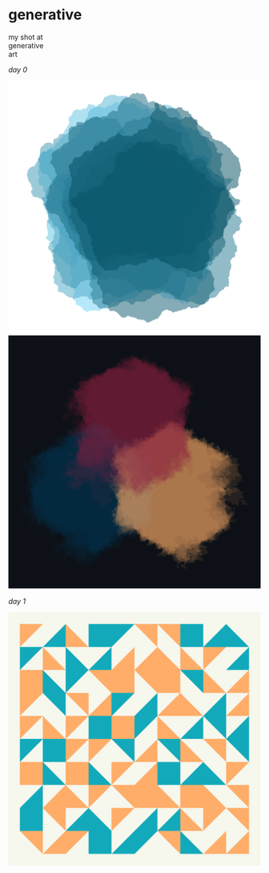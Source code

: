 # generative

my shot at  
generative  
art  

*day 0*

<img src="img/2022-07-29/pent1b.png" width = "700" />

<img src="img/2022-07-29/hex1.png" width = "700" />

<br>

*day 1*

<img src="img/2023-03-06/step2.png" width = "700" />
